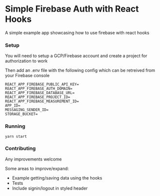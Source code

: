 # Simple Firebase Auth with React Hooks

A simple example app showcasing how to use firebase with react hooks

### Setup

You will need to setup a GCP/Firebase account and create a project for authorization to work

Then add an .env file with the following config which can be retreived from your Firebase console

```
REACT_APP_FIREBASE_PUBLIC_API_KEY=
REACT_APP_FIREBASE_AUTH_DOMAIN=
REACT_APP_FIREBASE_DATABASE_URL=
REACT_APP_FIREBASE_PROJECT_ID=
REACT_APP_FIREBASE_MEASUREMENT_ID=
APP_ID=
MESSAGING_SENDER_ID=
STORAGE_BUCKET=
```

### Running

`yarn start`

### Contributing

Any improvements welcome

Some areas to improve/expand:

- Example getting/saving data using the hooks
- Tests
- Include signin/logout in styled header
